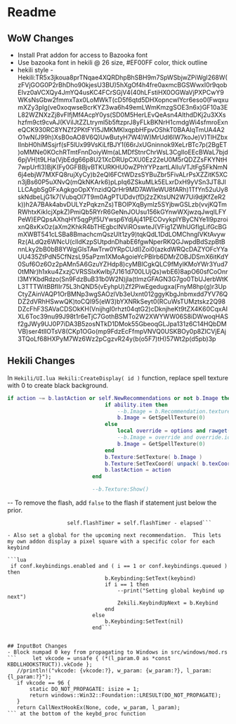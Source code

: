 # Readme

## WoW Changes

- Install Prat addon for access to Bazooka font
- Use bazooka font in hekili @ 26 size, #EF00FF color, thick outline
- hekili style - Hekili:TR5x3jkoua8prTNqae4XQRDhpBhSBH9m7SpWSbjwZPiWgI268W(zFVjGOG0P2rBhDho90kjesU3BU)5hXgOf4h4fre0axmcBGSWwxI0r9qobEIvz0aVCXQy4JmYQ4usKC4FCrSGjV4(40hLFstiHX0OGWaVjPXPCwY9WKsNsGbw2fmmxTax0LoMWkT(cD5f6qtd5DHXopncwlYcr6eso0(FwqxumXZy3plg(ve0xoqwseBcrKYZ3wa6h49emLWmKmzgSOE3n6x)GF10a3EL82WZNXzZj8vFIfjMf4AcpY0ys(SD0M5HerLEvQeAsn4AlthdDKj2u3XXshzfm9ct9cvAJ(KVilJtZZLtryml5b5ftzprJ8yFLkBKNrH1cmdgWi4sfmroExneQCK930RC8YNZf2PKtFYI5JMKMKlxqpbHFpvOShkT0BAAIqTmUA4A2O1wN(J99h)XsB0oAO8V6Q)UwButyH7W4)W)MrUdl6lW7koJe)V)TlHZbxIInbH0hiMSsjrf(sF5lUx99VsKiLfBJY1(66rJxUGninnok9XeLrBTc7p(2BgET)oMMNe0KOchRTmtFnnDoiyWm(aLMDfStnrChrWsL3CglIoEEcBWaL7bjd6pjVH)t9LHa(VjbEdg66p8U21XcDRUpCXU0Ez22eU0M5rQDZZsFKYNtH7wpUrfl3)BjK(Fy0GFBBjvBTKURKHU0wZPhYYPzartLAlluVTJtFg5FkNmN6j4ebjW7MXFQ8rujXyCy)b2eQI6FCtWDzsSYBuZbr5FivALrPsXZZitK5XCn3jBs60P5uXNvQ(mQkNKArk6)pLpIq6ZSkuMLk5ELxrDxH9yVSn3JT8JlLLCAgbSg0FxAgkgoOpXYnzidQQrHr9MD7AWlleWU8fARh)1TfYn52uUy8skNdbeLjG1k7(VubqOl7T9m0AgPTUDdv(fDj2zZKtsUN2W7Ui9djKfZeR2k))h2A7BAk4abvDULYzPqkznZs)TBOlPXqBymlz5SYjbwGSLzb(vvjKQTmRWhtxKikIcjXpkZ)PmiQb5RYrR6GeNnJOUsu156kGYnwWXjwzqJwqILFYPeW)EPQpsAXhqHY5qgPjf5UYwsp6YdjAj41PECOvykpIYByCNYe1l9pzroixnQ8xKxOz(aXm2KhkR4bTHEgbclNViROswteJ(VFig1ZWhUGflgLifGcBGmXWBT541cLSBa8BmachcmQszUlt1zy9)tqkQdL1DdLOMChngIVKtAvywRz(ALdQz6WNcU(clldKzpSUtpdnDhabE6fgwNperRKQGJwpdBdSzpBtBnnLky2bB0bB8YWgjGlsTAwTrw0YRpCUdI)Zoi0(azkdWRQcDAZYOFcYYaUU435ZtPdN5CfNzsL95aPzm1XMoAgoieYcPBlrb6DMrZOBJDSmX6itKdY0Suf6Oz6Oz2pAMn5A6GzuYZHdp8)cyMBlCgkQLC9fMylKMoYWr3Yud70tMNr)h1xku4ZxzjCVRSSlxKwlbj7J161d700LUjQs)wbE6)8apO60sfCoOnrl3MYKbdRdzo(Sn9FdzBuB31b0W2N)jIa(tImzGFAGN3G7go0TbUJerbWtKL3TTTWitBBfIIr75L3hQND5(vEyhpU)Zf2PiwEgedugxa(FnyM8hp(g)r3UpCtyZAinVAQP1OrBMNp3wgSAOzIVb3eUxnt012ggyKbgJnbmxdd7YV76QDZ2dVRhHSwwQK)toCQI95(eW3)bYXNRkSeyt0(RCuWsTUMztskz2Q98DZcFhF3SAVaCDSOkKH(VnijhgI0rhzt04qtG2)cDknjheKt9tZX4K60CqxAIXL6Toc39nu99J98t1r6eTjC7GothBSMTo2W2XWYWW06S8iDWwoqHASf2gJWy9UJ0P7iDA3B5zosNTkD1DMok55GbeoqGLJpa131z6C14HQbDMVB)ser4tlIOTsV8(CKp1OGo(mp9FdzEcFfmpVNVQ0USKBOy0p8ZICVjEAj3TQoLf68HXPyM7Wz6Wz2pCgzvR24y(b(o5F7)tH)57Wt2p(d5pb)3p

## Hekili Changes

In `Hekili/UI.lua Hekili:CreateDisplay( id )` function, replace spell texture with 0 to create black background.

 ```lua
 if action ~= b.lastAction or self.NewRecommendations or not b.Image then
                                if ability.item then
                                    --b.Image = b.Recommendation.texture or ability.texture or select( 10, GetItemInfo( ability.item ) )
                                    b.Image = GetSpellTexture(0)
                                else
                                    local override = options and rawget( options, action )
                                    --b.Image = override and override.icon or b.Recommendation.texture or ability.texture or GetSpellTexture( ability.id )
                                    b.Image = GetSpellTexture(0)
                                end
                                b.Texture:SetTexture( b.Image )
                                b.Texture:SetTexCoord( unpack( b.texCoords ) )
                                b.lastAction = action
                            end

                            --b.Texture:Show()
```
-- To remove the flash, add `false` to the flash if statement just below the prior.  

 ```if false and self.flashReady and conf.flash.enabled and LSF and ( InCombatLockdown() or not conf.flash.combat ) then
                    self.flashTimer = self.flashTimer - elapsed```
                    
- Also set a global for the upcoming next recommendation.  This lets my own addon display a pixel square with a specific color for each keybind                    
                    
```lua
  if conf.keybindings.enabled and ( i == 1 or conf.keybindings.queued ) then
                                b.Keybinding:SetText(keybind)
                                if i == 1 then
                                    --print("Setting global keybind up next")
                                    Zekili.KeybindUpNext = b.Keybind
                                end
                            else
                                b.Keybinding:SetText(nil)
                            end```


## InputBot Changes
- Block numpad 0 key from propagating to Windows in src/windows/mod.rs
```     let vkcode = unsafe { (*(l_param.0 as *const KBDLLHOOKSTRUCT)).vkCode };
    //println!("vkcode: {vkcode:?}, w_param: {w_param:?}, l_param: {l_param:?}");
    if vkcode == 96 {
        static DO_NOT_PROPAGATE: isize = 1;
        return windows::Win32::Foundation::LRESULT(DO_NOT_PROPAGATE);
    }
    return CallNextHookEx(None, code, w_param, l_param);
``` at the bottom of the keybd_proc function